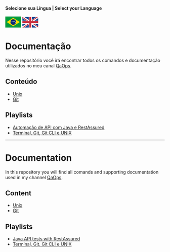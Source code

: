 #### Selecione sua Língua | Select your Language
<a href='#documentação'><img src="images/pt-br.png" alt="Português" width="50" /></a>
<a href='#documentation'><img src="images/en.jpg" alt="English" width="50" /></a>

# Documentação
Nesse repositório você irá encontrar todos os comandos e documentação utilizados no meu canal [QaOps](http://videos.qa-ops.com/youtube).

## Conteúdo
* [Unix](unix-br.md) 
* [Git](git-br.md) 

## Playlists
* [Automação de API com Java e RestAssured](https://www.youtube.com/playlist?list=PLhJTa4U57yUudc7E3e5vAU7EPGs-rAjdn)
* [Terminal, Git, Git CLI e UNIX](https://www.youtube.com/playlist?list=PLhJTa4U57yUsKBcqWbGaAQ7QpcgzKakVe)

---

# Documentation
In this repository you will find all comands and supporting documentation used in my channel 
[QaOps](http://videos.qa-ops.com/youtube).

## Content
* [Unix](unix-en.md)
* [Git](git-en.md) 

## Playlists
* [Java API tests with RestAssured](https://www.youtube.com/playlist?list=PLhJTa4U57yUucWPwVWudPK1LBWdpyw_dr)
* [Terminal, Git, Git CLI e UNIX](https://www.youtube.com/playlist?list=PLhJTa4U57yUvxxTtUMF6N8-cCdqMOB5kf)
